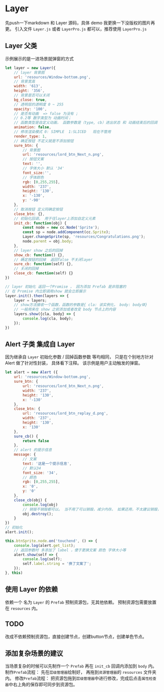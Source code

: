 # Layer

先push一下markdown 和 Layer 源码，具体 demo 我更换一下没版权的图片再更。
引入文件 `Layer.js` 或者 `LayerPro.js` 都可以，推荐使用 `LayerPro.js`

## Layer 父类

示例展示的是一进场景就弹窗的方式

```javascript
let layer = new Layer({
    // layer 背景图
    url: 'resources/Window-bottom.png',
    // 背景宽高
    width: '613',
    height: '356',
    // 背景是否可以关闭
    bg_close: true,
    // 透明层的透明度 0 ~ 255
    opacity: '100',
    // 是否有动画  => false 为没有 ; 
    // 0.2等 数字类型为 动画时间； 
    // 函数类型是自定义动画， 函数参数是（type, cb）进出状态 和 动画结束后的回调
    animation: false,
    // 修改渲染模式 0: SIMPLE  1:SLICED   现在不管用
    render_type: 1,
    // 确定按钮 不定义就是不添加按钮
    sure_btn: {
        // 背景图
        url: 'resources/lord_btn_Next_n.png',
        // 按钮文案
        text: '',
        // 字体大小 默认 '34'
        font_size:'',
        // 字体颜色
        rgb: [0,255,255],
        width: '237',
        height: '130',
        x: '-130',
        y: '-90'
    },
    // 取消按钮 定义同确定按钮
    close_btn: {},
    // 初始化回调， 用于往layer上添加自定义元素
    init_cb: function(obj) {
        const node = new cc.Node('Sprite');
        const sp = node.addComponent(cc.Sprite);
        Layer.changeSprite(sp, 'resources/Congratulations.png');
        node.parent = obj.body;
    },
    // layer show 之后的回掉
    show_cb: function() {},
    // 确定按钮的回掉  返回false 不关闭layer
    sure_cb: function(self) {},
    // 关闭的回掉
    close_cb: function(self) {}
})

// layer 初始化 返回一个Promise ， 因为添加 Prefab 是非阻塞的
// 在 Promise 内立即调用show 就会立即展示
layer.init().then(layers => {
    layer = layers;
    // show方法接收一个函数，函数的参数是{ cla: 该实例化， body: body体}
    // 一般用来在 show 之前添加或者改变 body 节点上的内容
    layers.show({cla, body} => {
        console.log(cla, body);
    });
})
```

## Alert 子类 集成自 Layer

因为继承自 `Layer` 初始化参数 / 回掉函数参数 等均相同， 只是在个别地方针对 Alert 做了针对性封装， 具体看下注释。
该示例是用户主动触发的弹窗。

```javascript
let alert = new Alert ({
    url: 'resources/Window-bottom.png',
    sure_btn: {
        url: 'resources/lord_btn_Next_n.png',
        width: '237',
        height: '130',
        x: '-130'
    },
    close_btn: {
        url: 'resources/lord_btn_replay_d.png',
        width: '237',
        height: '130',
        x: '130'
    },
    sure_cb() {
        return false
    },
    // alert 的提示信息
    message: {
        // 文案
        text: '这是一个提示信息',
        // 默认34
        font_size: '34',
        // 颜色
        rgb: [0,255,255],
        x: '0',
        y: '0'
    },
    close_cb(obj) {
        console.log(obj)
        // 销毁不销毁都可以。 当不用了可以销毁，减少内存。 如果还用，不太建议销毁，init 是有开销的。
        obj.destroy();
    }
})
// 初始化
alert.init();

this.btnSprite.node.on('touchend', () => {
    console.log(alert.get_list);
    // 返回参数时 多添加了 label ，便于更换文案 颜色 字体大小等
    alert.show(self => {
        console.log(self);
        self.label.string = '换了文案了';
    });
}, this)

```

## 使用 Layer 的依赖

依赖一个 名为 `Layer` 的 `Prefab` 预制资源包，无其他依赖。
预制资源包需要放置在 `resources` 内。

## TODO

改成不依赖预制资源包，直接创建节点，创建button节点，创建单色节点。

## 添加复杂场景的建议

当场景复杂的时候可以先制作一个 `Prefab` 再在 `init_cb` 回调内添加到 `body` 内。
制作`Prefab`流程： 先在`层级管理器`绘制好， 再拖到`资源管理器`的 `resources` 文件夹内。
修改`Prefab`流程： 把资源包拖到`层级管理器`中进行修改，完成后点击`属性检查器`中右上角的保存即可同步到资源包。

## 
